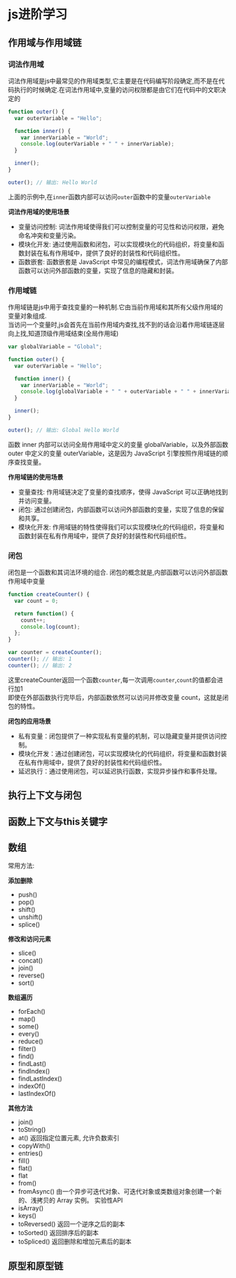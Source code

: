 # js进阶学习

## 作用域与作用域链

### 词法作用域

词法作用域是js中最常见的作用域类型,它主要是在代码编写阶段确定,而不是在代码执行的时候确定.在词法作用域中,变量的访问权限都是由它们在代码中的文职决定的

```js
function outer() {
  var outerVariable = "Hello";

  function inner() {
    var innerVariable = "World";
    console.log(outerVariable + " " + innerVariable);
  }

  inner();
}

outer(); // 输出: Hello World

```

上面的示例中,在`inner`函数内部可以访问`outer`函数中的变量`outerVariable`

**词法作用域的使用场景**
- 变量访问控制: 词法作用域使得我们可以控制变量的可见性和访问权限，避免命名冲突和变量污染。
- 模块化开发: 通过使用函数和闭包，可以实现模块化的代码组织，将变量和函数封装在私有作用域中，提供了良好的封装性和代码组织性。
- 函数嵌套: 函数嵌套是 JavaScript 中常见的编程模式，词法作用域确保了内部函数可以访问外部函数的变量，实现了信息的隐藏和封装。


### 作用域链

作用域链是js中用于查找变量的一种机制.它由当前作用域和其所有父级作用域的变量对象组成.  
当访问一个变量时,js会首先在当前作用域内查找,找不到的话会沿着作用域链逐层向上找,知道顶级作用域结束(全局作用域)

```js
var globalVariable = "Global";

function outer() {
  var outerVariable = "Hello";

  function inner() {
    var innerVariable = "World";
    console.log(globalVariable + " " + outerVariable + " " + innerVariable);
  }

  inner();
}

outer(); // 输出: Global Hello World

```
函数 inner 内部可以访问全局作用域中定义的变量 globalVariable，以及外部函数 outer 中定义的变量 outerVariable，这是因为 JavaScript 引擎按照作用域链的顺序查找变量。

**作用域链的使用场景**
- 变量查找: 作用域链决定了变量的查找顺序，使得 JavaScript 可以正确地找到并访问变量。
- 闭包: 通过创建闭包，内部函数可以访问外部函数的变量，实现了信息的保留和共享。
- 模块化开发: 作用域链的特性使得我们可以实现模块化的代码组织，将变量和函数封装在私有作用域中，提供了良好的封装性和代码组织性。



### 闭包
闭包是一个函数和其词法环境的组合.
闭包的概念就是,内部函数可以访问外部函数作用域中变量

```js
function createCounter() {
  var count = 0;

  return function() {
    count++;
    console.log(count);
  };
}

var counter = createCounter();
counter(); // 输出: 1
counter(); // 输出: 2
```

这里createCounter返回一个函数`counter`,每一次调用`counter`,`count`的值都会进行加1  
即使在外部函数执行完毕后，内部函数依然可以访问并修改变量 count，这就是闭包的特性。

**闭包的应用场景**

- 私有变量：闭包提供了一种实现私有变量的机制，可以隐藏变量并提供访问控制。
- 模块化开发：通过创建闭包，可以实现模块化的代码组织，将变量和函数封装在私有作用域中，提供了良好的封装性和代码组织性。
- 延迟执行：通过使用闭包，可以延迟执行函数，实现异步操作和事件处理。


## 执行上下文与闭包


## 函数上下文与this关键字


## 数组

常用方法:

**添加删除**
- push()
- pop()
- shift()
- unshift()
- splice()

**修改和访问元素**
- slice()
- concat()
- join()
- reverse()
- sort()


**数组遍历**
- forEach()
- map()
- some()
- every()
- reduce()
- filter()
- find()
- findLast()
- findIndex()
- findLastIndex()
- indexOf()
- lastIndexOf()


**其他方法**
- join()
- toString()
- at()  返回指定位置元素, 允许负数索引
- copyWith()
- entries()
- fill()
- flat()
- flat
- from()
- fromAsync() 由一个异步可迭代对象、可迭代对象或类数组对象创建一个新的、浅拷贝的 Array 实例。 实验性API
- isArray()
- keys()
- toReversed() 返回一个逆序之后的副本
- toSorted()  返回排序后的副本
- toSpliced() 返回删除和增加元素后的副本



## 原型和原型链

